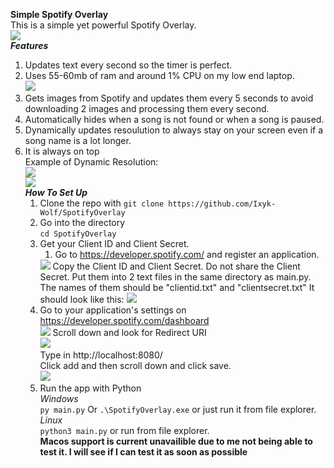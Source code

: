 **Simple Spotify Overlay**  
This is a simple yet powerful Spotify Overlay.  
<img src="https://cdn.discordapp.com/attachments/814731117416546307/819965785987481600/unknown.png"/>  
***Features***  
1. Updates text every second so the timer is perfect.  
2. Uses 55-60mb of ram and around 1% CPU on my low end laptop.  
   <img src="https://cdn.discordapp.com/attachments/814731117416546307/819967353600737371/unknown.png"/>
3. Gets images from Spotify and updates them every 5 seconds to avoid downloading 2 images and processing them every second. 
4. Automatically hides when a song is not found or when a song is paused.
5. Dynamically updates resoulution to always stay on your screen even if a song name is a lot longer.  
6. It is always on top  
Example of Dynamic Resolution:  
   <img src="https://cdn.discordapp.com/attachments/814731117416546307/819966525577625600/unknown.png"/>  
   <img src="https://cdn.discordapp.com/attachments/814731117416546307/820008584829075476/unknown.png"/>  
***How To Set Up***  
   1. Clone the repo with
      `git clone https://github.com/Ixyk-Wolf/SpotifyOverlay`
   2. Go into the directory  
    `cd SpotifyOverlay`  
   3. Get your Client ID and Client Secret.
      1. Go to https://developer.spotify.com/ and register an application.  
       <img src="https://cdn.discordapp.com/attachments/814731117416546307/819970864459939861/unknown.png"/>  
         Copy the Client ID and Client Secret. Do not share the Client Secret. Put them into 2 text files in the same directory as main.py. The names of them should be "clientid.txt" and "clientsecret.txt"  
         It should look like this: <img src="https://cdn.discordapp.com/attachments/814731117416546307/819971812791287829/unknown.png"/>
   4. Go to your application's settings on https://developer.spotify.com/dashboard  
      <img src="https://cdn.discordapp.com/attachments/814731117416546307/819973689990709258/unknown.png"/>
      Scroll down and look for Redirect URI  
      <img src="https://cdn.discordapp.com/attachments/814731117416546307/819975858122522624/unknown.png"/>  
      Type in http://localhost:8080/  
      Click add and then scroll down and click save.  
      <img src="https://cdn.discordapp.com/attachments/814731117416546307/819976440639520818/unknown.png"/>
   5. Run the app with Python  
    *Windows*  
      `py main.py` Or `.\SpotifyOverlay.exe` or just run it from file explorer.  
    *Linux*  
      `python3 main.py` or run from file explorer.  
      **Macos support is current unavailible due to me not being able to test it. I will see if I can test it as soon  as possible**
      
